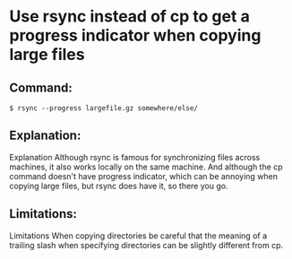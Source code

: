 # Use rsync instead of cp to get a progress indicator when copying large files

## Command:
```
$ rsync --progress largefile.gz somewhere/else/
```

## Explanation:
Explanation
Although rsync is famous for synchronizing files across machines, it also works locally on the same machine. And although the cp command doesn't have progress indicator, which can be annoying when copying large files, but rsync does have it, so there you go.

## Limitations:
Limitations
When copying directories be careful that the meaning of a trailing slash when specifying directories can be slightly different from cp.

